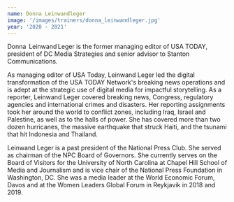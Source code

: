 ```yaml
---
name: Donna Leinwandleger
image: '/images/trainers/donna_leinwandleger.jpg'
year: '2020 - 2021'
---
```


Donna  Leinwand Leger is the former managing editor of USA TODAY, president of DC Media Strategies and senior advisor to Stanton Communications.

As managing editor of USA Today, Leinwand Leger led the digital transformation of the USA TODAY Network's breaking news operations and is adept at the strategic use of digital media for impactful storytelling. As a reporter, Leinwand Leger covered breaking news, Congress, regulatory agencies and international crimes and disasters. Her reporting assignments took her around the world to conflict zones, including Iraq, Israel and Palestine, as well as to the halls of power. She has covered more than two dozen hurricanes, the massive earthquake that struck Haiti, and the tsunami that hit Indonesia and Thailand.

Leinwand Leger is a past president of the National Press Club. She served as chairman of the NPC Board of Governors. She currently serves on the Board of Visitors for the University of North Carolina at Chapel Hill School of Media and Journalism and is vice chair of the National Press Foundation in Washington, DC. She was a media leader at the World Economic Forum, Davos and at the Women Leaders Global Forum in Reykjavik in 2018 and 2019. 